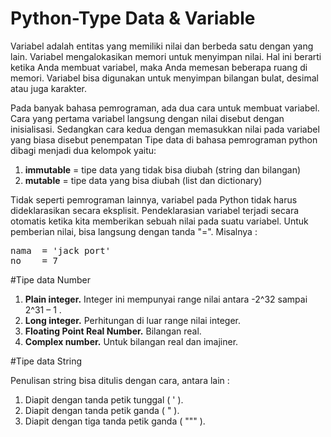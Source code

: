 # Python-Type Data & Variable
Variabel adalah entitas yang memiliki nilai dan berbeda satu dengan yang lain. Variabel mengalokasikan memori untuk menyimpan nilai. Hal ini berarti ketika Anda membuat variabel, maka
Anda memesan beberapa ruang di memori. Variabel bisa digunakan untuk menyimpan bilangan bulat,  desimal atau juga karakter.

Pada banyak bahasa pemrograman, ada dua cara untuk membuat variabel. Cara yang pertama variabel langsung dengan nilai disebut dengan inisialisasi. Sedangkan cara kedua dengan memasukkan nilai
pada variabel yang biasa disebut penempatan
Tipe data di bahasa pemrograman python dibagi menjadi dua kelompok yaitu:


1. <b>immutable</b> = tipe data yang tidak bisa diubah (string dan bilangan)
2. <b>mutable</b> = tipe data yang bisa diubah (list dan dictionary)

Tidak seperti pemrograman lainnya, variabel pada Python tidak harus dideklarasikan secara eksplisit.
Pendeklarasian variabel terjadi secara otomatis ketika kita memberikan sebuah nilai pada suatu
variabel. Untuk pemberian nilai, bisa langsung dengan tanda "=". Misalnya :

<pre>nama  = 'jack port'
no    = 7
</pre>

#Tipe data Number

1. <b>Plain integer.</b> Integer ini mempunyai range nilai antara -2^32 sampai 2^31 – 1 .
2. <b>Long integer.</b> Perhitungan di luar range nilai integer.
3. <b>Floating Point Real Number.</b> Bilangan real.
4. <b>Complex number.</b> Untuk bilangan real dan imajiner.

#Tipe data String

Penulisan string bisa ditulis dengan cara, antara lain :

1. Diapit dengan tanda petik tunggal ( ' ).
2. Diapit dengan tanda petik ganda ( " ).
3. Diapit dengan tiga tanda petik ganda ( """ ).
